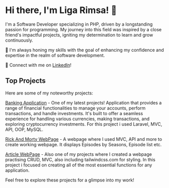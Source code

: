 # Hi there, I'm Liga Rimsa! 👋
I'm a Software Developer specializing in PHP, driven by a longstanding passion for programming. My journey into this field was inspired by a close friend's impactful projects, igniting my determination to learn and grow continuously.

🌱 I'm always honing my skills with the goal of enhancing my confidence and expertise in the realm of software development.

🔗 Connect with me on [LinkedIn](https://www.linkedin.com/in/ligarimsa/)!

## Top Projects
Here are some of my noteworthy projects:

[Banking Application](https://github.com/liga4/Banking_app) - One of my latest projects! Application that provides a range of financial functionalities to manage your accounts, perform transactions, and handle investments. It's built to offer a seamless experience for handling various currencies, making transactions, and exploring cryptocurrency investments. For this project i used Laravel, MVC, API, OOP, MySQL.

[Rick And Morty WebPage](https://github.com/liga4/RickAndMorty) - A webpage where I used MVC, API and more to create working webpage. It displays Episodes by Seasons, Episode list etc.

[Article WebPage](https://github.com/liga4/Articles_crud) - Also one of my projects where I created a webpage practising CRUD, MVC,  also including tailwindcss.com for styling. In this project i focused on creating all of the most essential functions for any application.

Feel free to explore these projects for a glimpse into my work!
